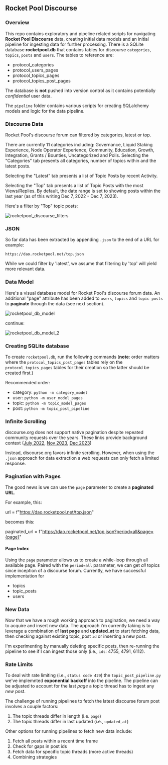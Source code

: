 ## Rocket Pool Discourse

### Overview

This repo contains exploratory and pipeline related scripts for navigating **Rocket Pool Discourse** data, creating initial data models and an initial pipeline for ingesting data for further processing. There is a SQLite database **rocketpool.db** that contains tables for discourse `categories`, `topics`, `posts` and `users`. The tables to reference are:

- protocol_categories
- protocol_users_pages
- protocol_topics_pages
- protocol_topics_post_pages

The database is **not** pushed into version control as it contains potentially *confidential* user data. 

The `pipeline` folder contains various scripts for creating SQLalchemy models and logic for the data pipeline.

### Discourse Data

Rocket Pool's discourse forum can filtered by categories, latest or top. 

There are currently 11 categories including: Governance, Liquid Staking Experience, Node Operator Experience, Community, Education, Growth, Integration, Grants / Bounties, Uncategorized and Polls. Selecting the "Categories" tab presents all categories, number of topics within and the latest posts.

Selecting the "Latest" tab presents a list of Topic Posts by recent Activity.

Selecting the "Top" tab presents a list of Topic Posts with the most Views/Replies. By default, the date range is set to showing posts within the last year (as of this writing Dec 7, 2022 - Dec 7, 2023). 

Here's a filter by "Top" topic posts:

![rocketpool_discourse_filters](png/rocketpool_discourse_filters.png)

### JSON 

So far data has been extracted by appending `.json` to the end of a URL for example:

`https://dao.rocketpool.net/top.json`

While we could filter by 'latest', we assume that filtering by 'top' will yield more relevant data.


### Data Model

Here's a visual database model for Rocket Pool's discourse forum data. An additional "page" attribute has been added to `users`, `topics` and `topic posts` to **paginate** through the data (see next section).


![rocketpool_db_model](png/rocketpool_db_model.png)

continue:

![rocketpool_db_model_2](png/rocketpool_db_model_2.png)

### Creating SQLite database

To create `rocketpool.db`, run the following commands (**note**: order matters where the `protocol_topics_post_pages` tables rely on the `protocol_topics_pages` tables for their creation so the latter should be created first.)

Recommended order:

- category: `python -m category_model`
- user: `python -m user_model_pages`
- topic: `python -m topic_model_pages`
- post: `python -m topic_post_pipeline`

### Infinite Scrolling

discourse.org does not support native pagination despite repeated community requests over the years. These links provide background context ([July 2022](https://meta.discourse.org/t/is-pagination-impossible-or-just-hard/231838), [Nov 2023](https://meta.discourse.org/t/pagination-needed-for-post-or-topic-section/284921), [Dec 2023](https://meta.discourse.org/t/infinite-scrolling-on-homepage/288194/5))

Instead, discourse.org favors infinite scrolling. However, when using the `.json` approach for data extraction a web requests can only fetch a limited response. 

### Pagination with Pages

The good news is we can use the `page` parameter to create a **paginated URL**. 

For example, this:

url = f"https://dao.rocketpool.net/top.json"

becomes this:

paginated_url = f"https://dao.rocketpool.net/top.json?period=all&page={page}"

#### Page Index

Using the `page` parameter allows us to create a while-loop through all available page. Paired with the `period=all` parameter, we can get _all_ topics since inception of a discourse forum. Currently, we have successful implementation for

- topics 
- topic_posts 
- users

### New Data

Now that we have a rough working approach to pagination, we need a way to acquire and insert new data.
The approach i'm currently taking is to leverage a combination of **last page** and **updated_at** to start fetching data, then checking against existing topic_post `id` or inserting a new post. 

I'm experimenting by manually deleting specific posts, then re-running the pipeline to see if I can ingest those only (i.e., `ids`: 4755, 4791, 6112). 


### Rate Limits 

To deal with rate limiting (i.e., `status code 429`) the `topic_post_pipeline.py` we've implemnted **exponential backoff** into the pipeline. The pipeline can be adjusted to account for the last *page* a topic thread has to ingest any *new* post.

The challenge of running pipelines to fetch the latest discourse forum post involves a couple factors:
1. The topic threads differ in length (i.e. `page`)
2. The topic threads differ in last updated (i.e., `updated_at`)

Other options for running pipelines to fetch new data include:
1. Fetch all posts within a recent time frame
2. Check for gaps in post ids
3. Fetch data for specific topic threads (more active threads)
4. Combining strategies